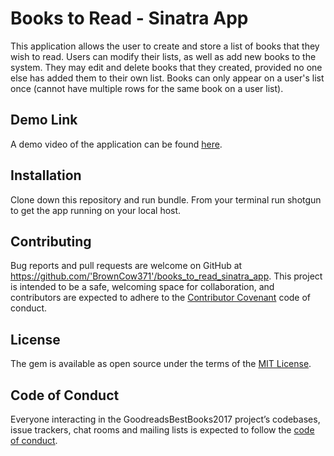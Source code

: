 # Books to Read - Sinatra App

This application allows the user to create and store a list of books that they wish to read. Users can modify their lists, as well as add new books to the system. They may edit and delete books that they created, provided no one else has added them to their own list. Books can only appear on a user's list once (cannot have multiple rows for the same book on a user list).

## Demo Link
A demo video of the application can be found [here](https://youtu.be/78JCePOBzJs).

## Installation

Clone down this repository and run bundle. From your terminal run shotgun to get the app running on your local host.

## Contributing

Bug reports and pull requests are welcome on GitHub at https://github.com/'BrownCow371'/books_to_read_sinatra_app. This project is intended to be a safe, welcoming space for collaboration, and contributors are expected to adhere to the [Contributor Covenant](http://contributor-covenant.org) code of conduct.

## License

The gem is available as open source under the terms of the [MIT License](https://opensource.org/licenses/MIT).

## Code of Conduct

Everyone interacting in the GoodreadsBestBooks2017 project’s codebases, issue trackers, chat rooms and mailing lists is expected to follow the [code of conduct](https://github.com/'BrownCow371'/books_to_read_sinatra_app/blob/master/CODE_OF_CONDUCT.md).
